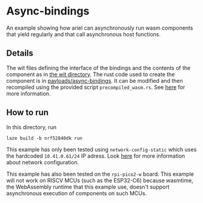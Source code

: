 # Async-bindings

An example showing how ariel can asynchronously run wasm components that yield regularly and that call asynchronous host functions.

## Details

The wit files defining the interface of the bindings and the contents of the component as in [the wit directory](../../wit/). The rust code used to create the component is in [payloads/async-bindings](../../payloads/async-bindings/). It can be modified and then recompiled using the provided script `precompiled_wasm.rs`. See [here](../../README.md#compiling-or-recompiling-payloads) for more information.


## How to run

In this directory, run

    laze build -b nrf52840dk run

This example has only been tested using `network-config-static` which uses the hardcoded `10.41.0.61/24` IP adress.
Look [here](../README.md#networking) for more information about network configuration.

This example has also been tested on the `rpi-pico2-w` board. This example will not work on RISCV MCUs (such as the ESP32-C6) because wasmtime, the WebAssembly runtime that this example use, doesn't support asynchronous execution of components on such MCUs.